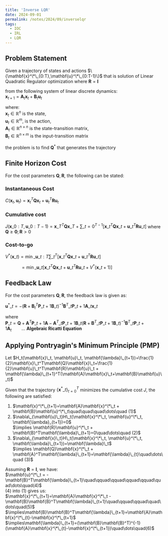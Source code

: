 ```yaml
---
title: 'Inverse LQR'
date: 2024-09-01
permalink: /notes/2024/09/inverselqr
tags:
  - IOC
  - IRL
  - LQR
---
```


Problem Statement
-----
Given a trajectory of states and actions $\{\mathbf{x}^\*\_{0:T},\mathbf{u}^\*\_{0:T-1}\}$ that is solution of Linear Quadratic Regulator optimization where $\mathbf{R}=\mathbf{I}$<br>

from the following system of linear discrete dynamics:<br>
$\mathbf{x}_{t+1}= \mathbf{A}_t\mathbf{x}_t + \mathbf{B}_t\mathbf{u}_t$

where:<br>
$\mathbf{x}_t\in\mathbb{R}^{n}$ is the state,<br> 
$\mathbf{u}_t\in\mathbb{R}^{m}$, is the action,<br>
$\mathbf{A}_t\in\mathbb{R}^{n\times n}$ is the state-transition matrix,<br>
$\mathbf{B}_t\in\mathbb{R}^{n\times m}$ is the input-transition matrix

the problem is to find $\mathbf{Q}^*$ that generates the trajectory

Finite Horizon Cost
-----
For the cost parameters $\mathbf{Q}, \mathbf{R}$, the following can be stated:

### Instantaneous Cost<br>
$C(\mathbf{x}_t, \mathbf{u}_t)= \mathbf{x}_t^T\mathbf{Q}\mathbf{x}_t + \mathbf{u}_t^T\mathbf{R}\mathbf{u}_t$

### Cumulative cost<br>
$J(\mathbf{x}\_{0:T},\mathbf{u}\_{0:T-1})=\mathbf{x}\_T^T\mathbf{Q}\mathbf{x}\_T+\sum\_{t=0}^{T-1}\big[\mathbf{x}\_t^T\mathbf{Q}\mathbf{x}\_t + \mathbf{u}\_t^T\mathbf{R}\mathbf{u}\_t\big]$
where $\mathbf{Q}\geq\mathbf{0}; \mathbf{R}>0$

### Cost-to-go<br>
$V^*(\mathbf{x}\_t)=\min\_{\mathbf{u}\_{t:T}}\sum\_t^T \Big[\mathbf{x}\_t^T\mathbf{Q}\mathbf{x}\_t + \mathbf{u}\_t^T\mathbf{R}\mathbf{u}\_t\Big]$

$\qquad\quad=\min\_{\mathbf{u}\_t}\Big[\mathbf{x}\_t^T\mathbf{Q}\mathbf{x}\_t + \mathbf{u}\_t^T\mathbf{R}\mathbf{u}\_t+V^*(\mathbf{x}\_{t+1})\Big]$ 

Feedback Law 
-----
For the cost parameters $\mathbf{Q}, \mathbf{R}$, the feedback law is given as:

$\mathbf{u}^*\_t=-(\mathbf{R} + \mathbf{B}^T_t\mathbf{P}\_{t+1}\mathbf{B}\_t)^{-1}\mathbf{B}^T\_t\mathbf{P}\_{t+1}\mathbf{A}\_t\mathbf{x}\_t$

where<br>
$\mathbf{P}\_t = \mathbf{Q}+ \mathbf{A}^T\mathbf{P}\_{t+1}\mathbf{A} -\mathbf{A}^T\_{t}\mathbf{P}\_{t+1}\mathbf{B}\_t(\mathbf{R} + \mathbf{B}^T\_t\mathbf{P}\_{t+1}\mathbf{B}\_t)^{-1}\mathbf{B}^T\_t\mathbf{P}\_{t+1}\mathbf{A}_t \qquad\dots$ **Algebraic Ricatti Equation**


Applying Pontryagin's Minimum Principle (PMP)
-----
Let $H_t(\mathbf{x}\_t, \mathbf{u}\_t, \mathbf{\lambda}\_{t+1})=\frac{1}{2}\mathbf{x}\_t^T\mathbf{Q}\mathbf{x}\_t+\frac{1}{2}\mathbf{u}\_t^T\mathbf{R}\mathbf{u}\_t + \mathbf{\lambda}\_{t+1}^T(\mathbf{A}\mathbf{x}\_t+\mathbf{B}\mathbf{u}\_t)$ 

Given that the trajectory $\{\mathbf{x}^*\_t\}_{t=0}^T$ minimizes the cumulative cost $J$, the following are satisfied: 

1. $\mathbf{x}^\*\_{t+1}=\mathbf{A}\mathbf{x}^\*\_t + \mathbf{B}\mathbf{u}^\*\_t\quad\quad\quad\dots\quad (1)$
2. $\nabla\_{\mathbf{u}\_t}H\_t(\mathbf{x}^\*\_t, \mathbf{u}^\*\_t, \mathbf{\lambda}_{t+1})=0$<br>
$\implies \mathbf{R}\mathbf{u}^\*\_t + \mathbf{B}^T\mathbf{\lambda}\_{t+1}=0\quad\dots\quad (2)$
3. $\nabla\_{\mathbf{x}\_t}H\_t(\mathbf{x}^\*\_t, \mathbf{u}^\*\_t, \mathbf{\lambda}\_{t+1})=\mathbf{\lambda}\_t$<br>
$\implies \mathbf{Q}\mathbf{x}^\*\_t + \mathbf{A}^T\mathbf{\lambda}\_{t+1}=\mathbf{\lambda}\_{t}\quad\dots\quad (3)$

Assuming $\mathbf{R}=\mathbf{I}$, we have:<br>
$\mathbf{u}^\*\_t = -\mathbf{B}^T\mathbf{\lambda}\_{t+1}\quad\qquad\qquad\qquad\qquad\quad\dots\quad(4)$<br>
(4) into (1) gives us:<br>
$\mathbf{x}^\*\_{t+1}=\mathbf{A}\mathbf{x}^\*\_t - \mathbf{B}\mathbf{B}^T\mathbf{\lambda}\_{t+1}\quad\qquad\qquad\quad\dots\quad(5)$<br>
$\implies\mathbf{B}\mathbf{B}^T\mathbf{\lambda}\_{t+1}=\mathbf{A}\mathbf{x}^\*\_{t}-\mathbf{x}^\*\_{t+1}$<br>
$\implies\mathbf{\lambda}\_{t+1}=(\mathbf{B}\mathbf{B}^T)^{-1}(\mathbf{A}\mathbf{x}^\*\_{t}-\mathbf{x}^\*\_{t+1})\quad\dots\quad(6)$

